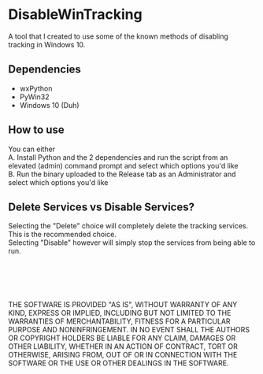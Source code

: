 # DisableWinTracking
A tool that I created to use some of the known methods of disabling tracking in Windows 10.

## Dependencies
* wxPython
* PyWin32
* Windows 10 (Duh)

## How to use
You can either  
A. Install Python and the 2 dependencies and run the script from an elevated (admin) command prompt and select which options you'd like  
B. Run the binary uploaded to the Release tab as an Administrator and select which options you'd like  

## Delete Services vs Disable Services?
Selecting the "Delete" choice will completely delete the tracking services. This is the recommended choice.  
Selecting "Disable" however will simply stop the services from being able to run.
#  
THE SOFTWARE IS PROVIDED "AS IS", WITHOUT WARRANTY OF ANY KIND, EXPRESS OR
IMPLIED, INCLUDING BUT NOT LIMITED TO THE WARRANTIES OF MERCHANTABILITY,
FITNESS FOR A PARTICULAR PURPOSE AND NONINFRINGEMENT. IN NO EVENT SHALL THE
AUTHORS OR COPYRIGHT HOLDERS BE LIABLE FOR ANY CLAIM, DAMAGES OR OTHER
LIABILITY, WHETHER IN AN ACTION OF CONTRACT, TORT OR OTHERWISE, ARISING FROM,
OUT OF OR IN CONNECTION WITH THE SOFTWARE OR THE USE OR OTHER DEALINGS IN
THE SOFTWARE.

